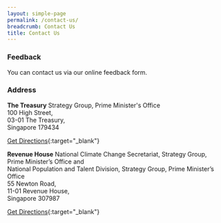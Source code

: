 ```yaml
---
layout: simple-page
permalink: /contact-us/
breadcrumb: Contact Us
title: Contact Us
---
```


### **Feedback**

You can contact us via our online feedback form.

### **Address**

**The Treasury**
Strategy Group, Prime Minister's Office<br>
100 High Street,<br> 
03-01 The Treasury,<br>
Singapore 179434

[Get Directions](https://www.google.com/maps/place/The+Treasury/@1.2909338,103.8474264,17z/data=!3m1!4b1!4m5!3m4!1s0x31da19a0dae52961:0x874a6ef518dc0dad!8m2!3d1.2909284!4d103.8496151){:target="_blank"}

**Revenue House**
National Climate Change Secretariat, Strategy Group, Prime Minister’s Office and <br>
National Population and Talent Division, Strategy Group, Prime Minister’s Office <br>
55 Newton Road,<br>
11-01 Revenue House,<br>
Singapore 307987

[Get Directions](https://www.google.com/maps/place/55+Newton+Rd,+11+Revenue+House,+Singapura+307987/@1.3193874,103.8399072,17z/data=!3m1!4b1!4m5!3m4!1s0x31da19e7aa771f9f:0xa8abef003aca9434!8m2!3d1.319382!4d103.8420959){:target="_blank"}